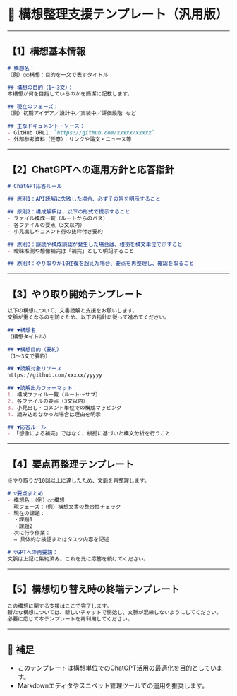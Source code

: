 # 🧠 構想整理支援テンプレート（汎用版）

---

## 【1】構想基本情報

```markdown
# 構想名：
（例）○○構想：目的を一文で表すタイトル

## 構想の目的（1～3文）：
本構想が何を目指しているのかを簡潔に記載します。

## 現在のフェーズ：
（例）初期アイデア／設計中／実装中／評価段階 など

## 主なドキュメント・ソース：
- GitHub URL1：`https://github.com/xxxxx/xxxxx`
- 外部参考資料（任意）：リンクや論文・ニュース等
```

---

## 【2】ChatGPTへの運用方針と応答指針

```markdown
# ChatGPT応答ルール

## 原則1：API読解に失敗した場合、必ずその旨を明示すること

## 原則2：構成解釈は、以下の形式で提示すること
- ファイル構成一覧（ルートからのパス）
- 各ファイルの要点（3文以内）
- 小見出しやコメント行の抜粋付き要約

## 原則3：誤読や構成誤認が発生した場合は、根拠を構文単位で示すこと
- 曖昧推測や想像補完は「補完」として明記すること

## 原則4：やり取りが10往復を超えた場合、要点を再整理し、確認を取ること
```

---

## 【3】やり取り開始テンプレート

```markdown
以下の構想について、文書読解と支援をお願いします。
文脈が重くなるのを防ぐため、以下の指針に従って進めてください。

## ▼構想名
（構想タイトル）

## ▼構想目的（要約）
（1〜3文で要約）

## ▼読解対象リソース
https://github.com/xxxxx/yyyyy

## ▼読解出力フォーマット：
1. 構成ファイル一覧（ルート〜サブ）
2. 各ファイルの要点（3文以内）
3. 小見出し・コメント単位での構成マッピング
4. 読み込めなかった場合は理由を明示

## ▼応答ルール
- 「想像による補完」ではなく、根拠に基づいた構文分析を行うこと
```

---

## 【4】要点再整理テンプレート

```markdown
※やり取りが10回以上に達したため、文脈を再整理します。

# ▽要点まとめ
- 構想名：（例）○○構想
- 現フェーズ：（例）構想文書の整合性チェック
- 現在の課題：
  ・課題1
  ・課題2
- 次に行う作業：
  → 具体的な検証またはタスク内容を記述

# ▽GPTへの再要請：
文脈は上記に集約済み。これを元に応答を続けてください。
```

---

## 【5】構想切り替え時の終端テンプレート

```markdown
この構想に関する支援はここで完了します。
新たな構想については、新しいチャットで開始し、文脈が混線しないようにしてください。
必要に応じて本テンプレートを再利用してください。
```

---

## 📎 補足

- このテンプレートは構想単位でのChatGPT活用の最適化を目的としています。
- Markdownエディタやスニペット管理ツールでの運用を推奨します。
